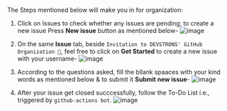 The Steps mentioned below will make you in for organization:

1.  Click on Issues to check whether any issues are pending; to create a new issue Press **New issue** button as mentioned below-
    ![image](https://user-images.githubusercontent.com/75872316/158950798-3fbe086a-4e71-4c9a-9e1d-cb613953be5e.png)

2.  On the same **Issue** tab, beside `Invitation to DEVSTRONS' GitHub Organization 🚀`, feel free to click on **Get Started** to create a new issue with your username-
    ![image](https://user-images.githubusercontent.com/75872316/158950916-04a4cc3e-379b-476f-953a-07ad669d00e9.png)

3.  According to the questions asked, fill the bllank spaaces with your kind words as mentioned below & to submit it **Submit new issue**-
    ![image](https://user-images.githubusercontent.com/75872316/158950613-bd3d2eaa-e67e-4d45-a5bd-bb7275485b3d.png)

4.  After your issue get closed succcessfully, follow the To-Do List i.e., triggered by `github-actions bot`.
    ![image](https://user-images.githubusercontent.com/75872316/158953243-a40ad905-a965-4aad-aaeb-37e280dd170a.png)
